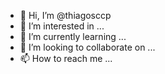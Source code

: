 - 👋 Hi, I’m @thiagosccp
- 👀 I’m interested in ...
- 🌱 I’m currently learning ...
- 💞️ I’m looking to collaborate on ...
- 📫 How to reach me ...

<!---
thiagosccp/thiagosccp is a ✨ special ✨ repository because its `README.md` (this file) appears on your GitHub profile.
You can click the Preview link to take a look at your changes.
--->
